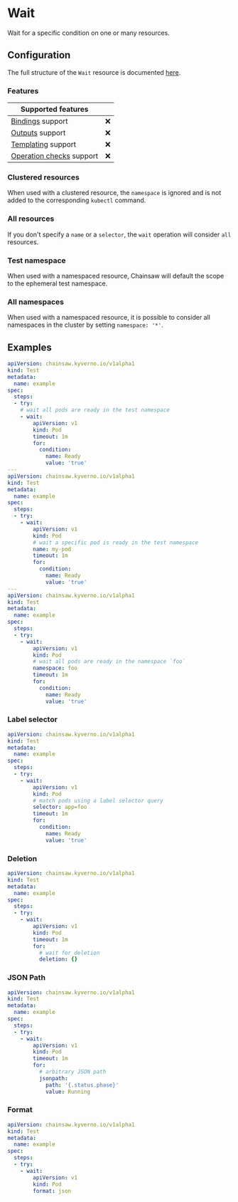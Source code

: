 # Wait

Wait for a specific condition on one or many resources.

## Configuration

The full structure of the `Wait` resource is documented [here](../../reference/apis/chainsaw.v1alpha1.md#chainsaw-kyverno-io-v1alpha1-Wait).

### Features

| Supported features                                    |                    |
|-------------------------------------------------------|:------------------:|
| [Bindings](../../general/bindings.md) support         | :x:                |
| [Outputs](../../general/outputs.md) support           | :x:                |
| [Templating](../../general/templating.md) support     | :x:                |
| [Operation checks](../../general/checks.md) support   | :x:                |

### Clustered resources

When used with a clustered resource, the `namespace` is ignored and is not added to the corresponding `kubectl` command.

### All resources

If you don't specify a `name` or a `selector`, the `wait` operation will consider `all` resources.

### Test namespace

When used with a namespaced resource, Chainsaw will default the scope to the ephemeral test namespace.

### All namespaces

When used with a namespaced resource, it is possible to consider all namespaces in the cluster by setting `namespace: '*'`.

## Examples

```yaml
apiVersion: chainsaw.kyverno.io/v1alpha1
kind: Test
metadata:
  name: example
spec:
  steps:
  - try:
    # wait all pods are ready in the test namespace
    - wait:
        apiVersion: v1
        kind: Pod
        timeout: 1m
        for:
          condition:
            name: Ready
            value: 'true'
---
apiVersion: chainsaw.kyverno.io/v1alpha1
kind: Test
metadata:
  name: example
spec:
  steps:
  - try:
    - wait:
        apiVersion: v1
        kind: Pod
        # wait a specific pod is ready in the test namespace
        name: my-pod
        timeout: 1m
        for:
          condition:
            name: Ready
            value: 'true'
---
apiVersion: chainsaw.kyverno.io/v1alpha1
kind: Test
metadata:
  name: example
spec:
  steps:
  - try:
    - wait:
        apiVersion: v1
        kind: Pod
        # wait all pods are ready in the namespace `foo`
        namespace: foo
        timeout: 1m
        for:
          condition:
            name: Ready
            value: 'true'
```

### Label selector

```yaml
apiVersion: chainsaw.kyverno.io/v1alpha1
kind: Test
metadata:
  name: example
spec:
  steps:
  - try:
    - wait:
        apiVersion: v1
        kind: Pod
        # match pods using a label selector query
        selector: app=foo
        timeout: 1m
        for:
          condition:
            name: Ready
            value: 'true'
```

### Deletion

```yaml
apiVersion: chainsaw.kyverno.io/v1alpha1
kind: Test
metadata:
  name: example
spec:
  steps:
  - try:
    - wait:
        apiVersion: v1
        kind: Pod
        timeout: 1m
        for:
          # wait for deletion
          deletion: {}
```

### JSON Path

```yaml
apiVersion: chainsaw.kyverno.io/v1alpha1
kind: Test
metadata:
  name: example
spec:
  steps:
  - try:
    - wait:
        apiVersion: v1
        kind: Pod
        timeout: 1m
        for:
          # arbitrary JSON path
          jsonpath:
            path: '{.status.phase}'
            value: Running
```

### Format

```yaml
apiVersion: chainsaw.kyverno.io/v1alpha1
kind: Test
metadata:
  name: example
spec:
  steps:
  - try:
    - wait:
        apiVersion: v1
        kind: Pod
        format: json
```
